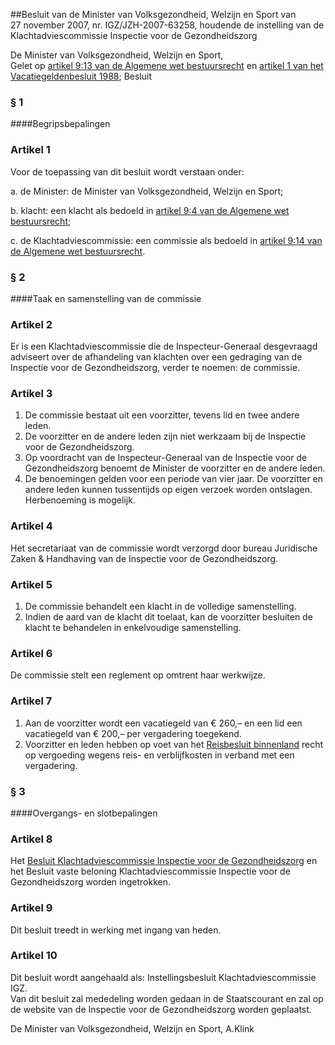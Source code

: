 <meta http-equiv='Content-Type' content='text/html; charset=utf-8' />

##Besluit van de Minister van Volksgezondheid, Welzijn en Sport van 27 november 2007, nr. IGZ/JZH-2007-63258, houdende de instelling van de Klachtadviescommissie Inspectie voor de Gezondheidszorg

De Minister van Volksgezondheid, Welzijn en Sport,  
Gelet op [artikel 9:13 van de Algemene wet bestuursrecht](../../../../../wet/algemene/wet/bestuursrecht/BWBR0005537/README.md) en [artikel 1 van het Vacatiegeldenbesluit 1988](../../../../../AMvB/vacatiegeldenbesluit/1988/BWBR0004317/README.md);
Besluit     
### §  1  

####Begripsbepalingen

### Artikel  1  

Voor de toepassing van dit besluit wordt verstaan onder: 

a. de Minister: de Minister van Volksgezondheid, Welzijn en Sport;  

b. klacht: een klacht als bedoeld in [artikel 9:4 van de Algemene wet bestuursrecht](../../../../../wet/algemene/wet/bestuursrecht/BWBR0005537/README.md);  

c. de Klachtadviescommissie: een commissie als bedoeld in [artikel 9:14 van de Algemene wet bestuursrecht](../../../../../wet/algemene/wet/bestuursrecht/BWBR0005537/README.md).    

### §  2  

####Taak en samenstelling van de commissie

### Artikel  2  

Er is een Klachtadviescommissie die de Inspecteur-Generaal desgevraagd adviseert over de afhandeling van klachten over een gedraging van de Inspectie voor de Gezondheidszorg, verder te noemen: de commissie.  

### Artikel  3  

1.  De commissie bestaat uit een voorzitter, tevens lid en twee andere leden.   
2.  De voorzitter en de andere leden zijn niet werkzaam bij de Inspectie voor de Gezondheidszorg.   
3.  Op voordracht van de Inspecteur-Generaal van de Inspectie voor de Gezondheidszorg benoemt de Minister de voorzitter en de andere leden.   
4.  De benoemingen gelden voor een periode van vier jaar. De voorzitter en andere leden kunnen tussentijds op eigen verzoek worden ontslagen. Herbenoeming is mogelijk.   

### Artikel  4  

Het secretariaat van de commissie wordt verzorgd door bureau Juridische Zaken & Handhaving van de Inspectie voor de Gezondheidszorg.  

### Artikel  5  

1.  De commissie behandelt een klacht in de volledige samenstelling.   
2.  Indien de aard van de klacht dit toelaat, kan de voorzitter besluiten de klacht te behandelen in enkelvoudige samenstelling.   

### Artikel  6  

De commissie stelt een reglement op omtrent haar werkwijze.  

### Artikel  7  

1.  Aan de voorzitter wordt een vacatiegeld van € 260,– en een lid een vacatiegeld van € 200,– per vergadering toegekend.   
2.  Voorzitter en leden hebben op voet van het [Reisbesluit binnenland](../../../../../AMvB/reisbesluit/binnenland/BWBR0005889/README.md) recht op vergoeding wegens reis- en verblijfkosten in verband met een vergadering.   

### §  3  

####Overgangs- en slotbepalingen

### Artikel  8  

Het [Besluit Klachtadviescommissie Inspectie voor de Gezondheidszorg](../../../../../ministeriele-regeling/besluit/klachtadviescommissie/inspectie/voor/de/gezondheidszorg/BWBR0011607/README.md) en het Besluit vaste beloning Klachtadviescommissie Inspectie voor de Gezondheidszorg worden ingetrokken.  

### Artikel  9  

Dit besluit treedt in werking met ingang van heden.  

### Artikel  10  

Dit besluit wordt aangehaald als: Instellingsbesluit Klachtadviescommissie IGZ.  
Van dit besluit zal mededeling worden gedaan in de Staatscourant en zal op de website van de Inspectie voor de Gezondheidszorg worden geplaatst.  

De 
Minister van Volksgezondheid, Welzijn en Sport, 
A.Klink   
